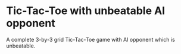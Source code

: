 # Tic-Tac-Toe with unbeatable AI opponent
 A complete 3-by-3 grid Tic-Tac-Toe game with AI opponent which is unbeatable. 
